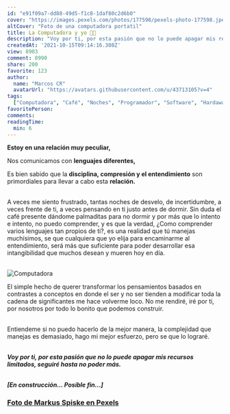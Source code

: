 ```yaml
---
id: "e91f09a7-dd88-49d5-f1c8-1daf80c2d6b0"
cover: "https://images.pexels.com/photos/177598/pexels-photo-177598.jpeg?auto=compress&cs=tinysrgb&dpr=3&h=426&w=640"
altCover: "Foto de una computadora portatil"
title: La Computadora y yo 🧑‍💻
description: "Voy por ti, por esta pasión que no lo puede apagar mis recursos limitados, seguiré hasta no poder más"
createdAt: '2021-10-15T09:14:16.308Z'
view: 8903
comment: 8990
share: 200
favorite: 123 
author:
  name: "Marcos CR"
  avatarUrl: "https://avatars.githubusercontent.com/u/43713105?v=4"
tags:
  ["Computadora", "Café", "Noches", "Programador", "Software", "Hardaware"]
favoritePerson:
comments:
readingTime: 
  min: 6
---
```


**Estoy en una relación muy peculiar,**  

Nos comunicamos con **lenguajes diferentes,**  

Es bien sabido que la **disciplina, compresión y el entendimiento** son primordiales para llevar a cabo esta **relación.**  
<br>

A veces me siento frustrado, tantas noches de desvelo,  de incertidumbre, a veces frente de ti, a veces pensando en ti justo antes de dormir. Sin duda el café presente dándome palmaditas para no dormir y por más que lo intento e intento,  no puedo comprender, y es que la verdad, ¿Como comprender varios lenguajes tan propios de ti?, es una realidad  que tú manejas muchísimos, se que cualquiera que yo elija para encaminarme al entendimiento, será más que suficiente para poder desarrollar esa intangibilidad que muchos desean y mueren hoy en día.  
<br>

![Computadora](https://images.pexels.com/photos/177598/pexels-photo-177598.jpeg?auto=compress&cs=tinysrgb&dpr=3&h=426&w=640)

El simple hecho de querer transformar los pensamientos basados en contrastes a conceptos en donde el ser y no ser tienden a modificar toda la cadena de significantes me hace volverme loco.
No me rendiré, iré por ti, por nosotros por todo lo bonito que podemos construir.  
<br>

Entiendeme si no puedo hacerlo de la mejor manera, la complejidad que manejas es demasiado, hago mi mejor esfuerzo, pero se que lo lograré.  
<br>

***Voy por ti, por esta pasión que no lo puede apagar mis recursos limitados, seguiré hasta no poder más.***  
<br>

***[En construcción... Posible fin...]***



### [Foto de Markus Spiske en Pexels](https://www.pexels.com/es-es/foto/ordenador-portatil-oficina-internet-tecnologia-177598/ "Foto de Markus Spiske en Pexels")
